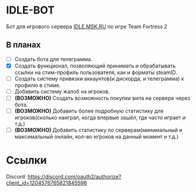 # IDLE-BOT

Бот для игрового сервера [IDLE.MSK.RU](https://idle.msk.ru) по игре Team Fortress 2

## В планах

-   [ ] Создать бота для телеграмма.
-   [x] Создать функционал, позволяющий принимать и обрабатывать ссылки на стим-профиль пользователя, как и форматы steamID.
-   [ ] Создать систему привязки аккаунтов(и дискорда, и телеграмма) к профилю в стиме.
-   [ ] Добавить систему жалоб на игроков.
-   [ ] **(ВОЗМОЖНО)** Создать возможность покупки випа на сервере через бота.
-   [ ] **(ВОЗМОЖНО)** Добавить более подробную статистику для игроков(сколько наиграл, когда впервые зашёл, где часто играет и т.д.)
-   [ ] **(ВОЗМОЖНО)** Добавить статистику по серверам(минимальный и максимальный онлайн, кол-во игроков на данный момент и т.д.)

# Ссылки

Discord: https://discord.com/oauth2/authorize?client_id=1204576765821845596
